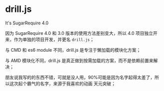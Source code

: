 # drill.js

It's SugarRequire 4.0

因为 SugarRequire 4.0 和 3.0 版本的使用方法差别变大，所以 4.0 项目独立开来，作为单独的项目开发，并更名 `drill.js`；

与 CMD 和 es6 module 不同，drill.js 是专注于懒加载的模块化方案；

与 AMD 模块化不同，drill.js 是真正做到按需加载的方案，而不是依赖前置来解决；

朋友说我写的的东西不错，可就是没人用，90%可能是因为名字起得太差了，所以这次起个霸气的名字，来源于我喜欢的动画 天元突破；
